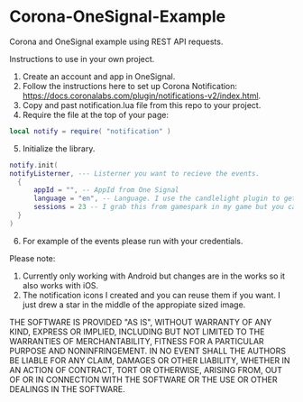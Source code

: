 # Corona-OneSignal-Example
Corona and OneSignal example using REST API requests. 

Instructions to use in your own project.
1. Create an account and app in OneSignal.
2. Follow the instructions here to set up Corona Notification: https://docs.coronalabs.com/plugin/notifications-v2/index.html. 
3. Copy and past notification.lua file from this repo to your project.
4. Require the file at the top of your page:
```lua
local notify = require( "notification" )
```
5. Initialize the library. 
```lua
notify.init(
notifyListerner, --- Listerner you want to recieve the events.
  {
      appId = "", -- AppId from One Signal
      language = "en", -- Language. I use the candlelight plugin to get this, but you can also use "os.*" library.
      sessions = 23 -- I grab this from gamespark in my game but you can use a local variable you increment for every time they launch the app.
  }
) 
```
6. For example of the events please run with your credentials.

Please note:
1. Currently only working with Android but changes are in the works so it also works with iOS. 
2. The notification icons I created and you can reuse them if you want. I just drew a star in the middle of the appropiate sized image.

THE SOFTWARE IS PROVIDED "AS IS", WITHOUT WARRANTY OF ANY KIND, EXPRESS OR
IMPLIED, INCLUDING BUT NOT LIMITED TO THE WARRANTIES OF MERCHANTABILITY,
FITNESS FOR A PARTICULAR PURPOSE AND NONINFRINGEMENT. IN NO EVENT SHALL THE
AUTHORS BE LIABLE FOR ANY CLAIM, DAMAGES OR OTHER
LIABILITY, WHETHER IN AN ACTION OF CONTRACT, TORT OR OTHERWISE, ARISING FROM,
OUT OF OR IN CONNECTION WITH THE SOFTWARE OR THE USE OR OTHER DEALINGS IN THE
SOFTWARE.

